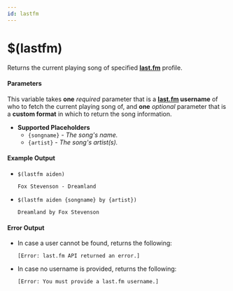 ```yaml
---
id: lastfm
---
```


# $(lastfm)

Returns the current playing song of specified [**last.fm**](https://www.last.fm/) profile.

#### Parameters

This variable takes **one** *required* parameter that is a **[last.fm](https://www.last.fm/) username** of who to fetch the current playing song of, and **one** *optional* parameter that is a **custom format** in which to return the song information.

* **Supported Placeholders**
  * `{songname}` - *The song's name.*
  * `{artist}` - *The song's artist(s).*

#### Example Output

* `$(lastfm aiden)`

    ```
    Fox Stevenson - Dreamland
    ```

* `$(lastfm aiden {songname} by {artist})`

    ```
    Dreamland by Fox Stevenson
    ```

#### Error Output

* In case a user cannot be found, returns the following:

    ```
    [Error: last.fm API returned an error.]
    ```

* In case no username is provided, returns the following:

    ```
    [Error: You must provide a last.fm username.]
    ```
